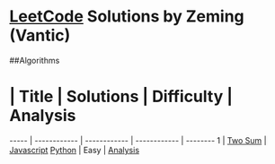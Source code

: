 # [LeetCode](https://leetcode.com/problemset/algorithms/) Solutions by Zeming (Vantic)

##Algorithms
  #   | Title        | Solutions    | Difficulty   | Analysis
----- | ------------ | ------------ | ------------ | --------
1     | [Two Sum](https://leetcode.com/problems/two-sum/) | [Javascript](./solutions/1.Two_Sum/two-sum.js) [Python](./solutions/1.Two_Sum/two-sum.py) | Easy | [Analysis](./solutions/1.Two_Sum/README.md)
